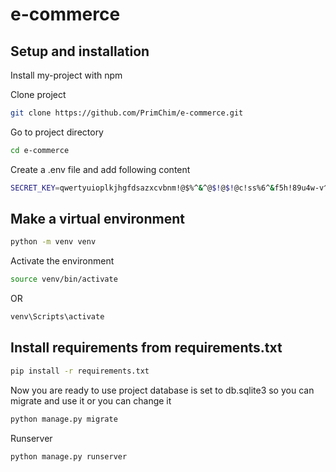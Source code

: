 # e-commerce

## Setup and installation

Install my-project with npm

Clone project

```bash
git clone https://github.com/PrimChim/e-commerce.git
```

Go to project directory

```bash
cd e-commerce
```

Create a .env file and add following content
```bash
SECRET_KEY=qwertyuioplkjhgfdsazxcvbnm!@$%^&^@$!@$!@c!ss%6^&f5h!89u4w-v^64n^5^qpno7t&_7%vm9AP4Ch1BVMqrIBccv2W0loNbbyL6vxQ1w@dpgoo3va@z%us$hqu18b9!1*&8x9!5tnw78m)jkt5=j-i1f&21%c&
```

## Make a virtual environment

```bash
python -m venv venv
```

Activate the environment

```bash
source venv/bin/activate
```

OR

```bash
venv\Scripts\activate
```

## Install requirements from requirements.txt

```bash
pip install -r requirements.txt
```

Now you are ready to use project database is set to db.sqlite3 so you can migrate and use it or you can change it

```bash
python manage.py migrate
```

Runserver

```bash
python manage.py runserver
```
